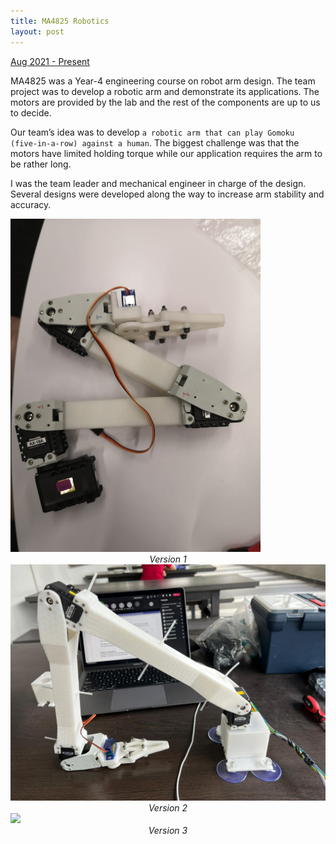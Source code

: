 ```yaml
---
title: MA4825 Robotics
layout: post
---
```

<div style="text-align: left"><u>Aug 2021 - Present</u></div>

MA4825 was a Year-4 engineering course on robot arm design. The team project was to develop a robotic arm and demonstrate its applications. The motors are provided by the lab and the rest of the components are up to us to decide.

Our team’s idea was to develop `a robotic arm that can play Gomoku (five-in-a-row) against a human`. The biggest challenge was that the motors have limited holding torque while our application requires the arm to be rather long.

I was the team leader and mechanical engineer in charge of the design. Several designs were developed along the way to increase arm stability and accuracy.

<img src="/assets/images/4825_1.jpg" width="400"/>
<div style="text-align: center"><em>Version 1</em></div>

<img src="/assets/images/4825_2.jpg" width="600"/>
<div style="text-align: center"><em>Version 2</em></div>

<img src="/assets/images/4825_3.png" width="600"/>
<div style="text-align: center"><em>Version 3</em></div>